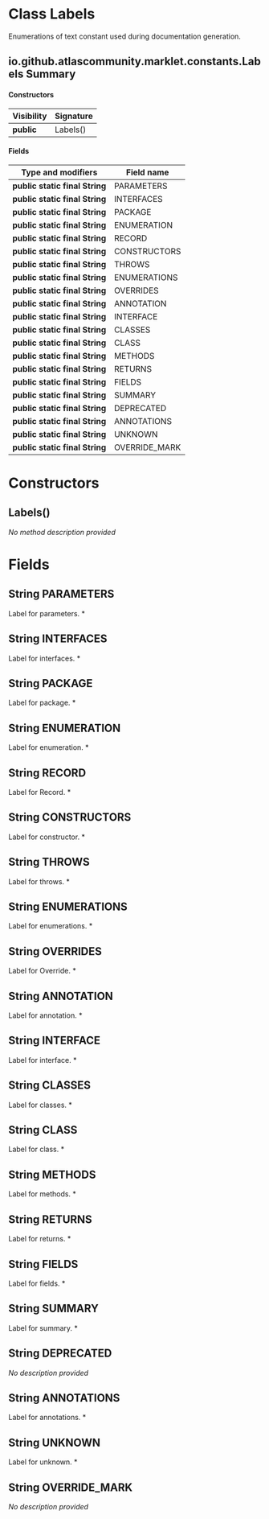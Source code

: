 Class Labels
============
Enumerations of text constant used during documentation generation.

io.github.atlascommunity.marklet.constants.Labels Summary
-------
#### Constructors
| Visibility | Signature |
| ---------- | --------- |
| **public** | Labels()  |
#### Fields
| Type and modifiers             | Field name    |
| ------------------------------ | ------------- |
| **public static final String** | PARAMETERS    |
| **public static final String** | INTERFACES    |
| **public static final String** | PACKAGE       |
| **public static final String** | ENUMERATION   |
| **public static final String** | RECORD        |
| **public static final String** | CONSTRUCTORS  |
| **public static final String** | THROWS        |
| **public static final String** | ENUMERATIONS  |
| **public static final String** | OVERRIDES     |
| **public static final String** | ANNOTATION    |
| **public static final String** | INTERFACE     |
| **public static final String** | CLASSES       |
| **public static final String** | CLASS         |
| **public static final String** | METHODS       |
| **public static final String** | RETURNS       |
| **public static final String** | FIELDS        |
| **public static final String** | SUMMARY       |
| **public static final String** | DEPRECATED    |
| **public static final String** | ANNOTATIONS   |
| **public static final String** | UNKNOWN       |
| **public static final String** | OVERRIDE_MARK |

Constructors
============
Labels()
--------
*No method description provided*



Fields
======
String PARAMETERS
---------------------------
Label for parameters. *


String INTERFACES
---------------------------
Label for interfaces. *


String PACKAGE
------------------------
Label for package. *


String ENUMERATION
----------------------------
Label for enumeration. *


String RECORD
-----------------------
Label for Record. *


String CONSTRUCTORS
-----------------------------
Label for constructor. *


String THROWS
-----------------------
Label for throws. *


String ENUMERATIONS
-----------------------------
Label for enumerations. *


String OVERRIDES
--------------------------
Label for Override. *


String ANNOTATION
---------------------------
Label for annotation. *


String INTERFACE
--------------------------
Label for interface. *


String CLASSES
------------------------
Label for classes. *


String CLASS
----------------------
Label for class. *


String METHODS
------------------------
Label for methods. *


String RETURNS
------------------------
Label for returns. *


String FIELDS
-----------------------
Label for fields. *


String SUMMARY
------------------------
Label for summary. *


String DEPRECATED
---------------------------
*No description provided*


String ANNOTATIONS
----------------------------
Label for annotations. *


String UNKNOWN
------------------------
Label for unknown. *


String OVERRIDE_MARK
------------------------------
*No description provided*



